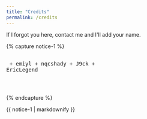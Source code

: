 ```yaml
---
title: "Credits"
permalink: /credits
---
```


If I forgot you here, contact me and I'll add your name.

{% capture notice-1 %}<pre><br>
    + emiyl
    + nqcshady
    + J9ck
    + EricLegend

</pre>{% endcapture %}

<div class="notice">{{ notice-1 | markdownify }}</div>
